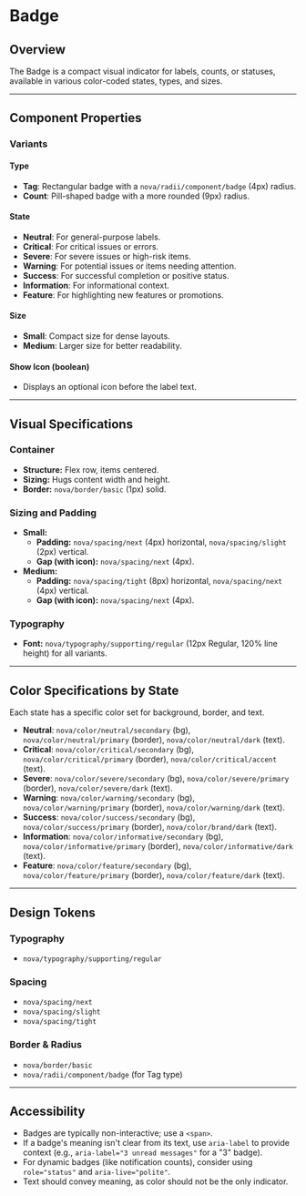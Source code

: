 # Badge

## Overview

The Badge is a compact visual indicator for labels, counts, or statuses, available in various color-coded states, types, and sizes.

---

## Component Properties

### Variants

#### Type
- **Tag**: Rectangular badge with a `nova/radii/component/badge` (4px) radius.
- **Count**: Pill-shaped badge with a more rounded (9px) radius.

#### State
- **Neutral**: For general-purpose labels.
- **Critical**: For critical issues or errors.
- **Severe**: For severe issues or high-risk items.
- **Warning**: For potential issues or items needing attention.
- **Success**: For successful completion or positive status.
- **Information**: For informational context.
- **Feature**: For highlighting new features or promotions.

#### Size
- **Small**: Compact size for dense layouts.
- **Medium**: Larger size for better readability.

#### Show Icon (boolean)
- Displays an optional icon before the label text.

---

## Visual Specifications

### Container
- **Structure:** Flex row, items centered.
- **Sizing:** Hugs content width and height.
- **Border:** `nova/border/basic` (1px) solid.

### Sizing and Padding
- **Small:**
  - **Padding:** `nova/spacing/next` (4px) horizontal, `nova/spacing/slight` (2px) vertical.
  - **Gap (with icon):** `nova/spacing/next` (4px).
- **Medium:**
  - **Padding:** `nova/spacing/tight` (8px) horizontal, `nova/spacing/next` (4px) vertical.
  - **Gap (with icon):** `nova/spacing/next` (4px).

### Typography
- **Font:** `nova/typography/supporting/regular` (12px Regular, 120% line height) for all variants.

---

## Color Specifications by State

Each state has a specific color set for background, border, and text.

- **Neutral**: `nova/color/neutral/secondary` (bg), `nova/color/neutral/primary` (border), `nova/color/neutral/dark` (text).
- **Critical**: `nova/color/critical/secondary` (bg), `nova/color/critical/primary` (border), `nova/color/critical/accent` (text).
- **Severe**: `nova/color/severe/secondary` (bg), `nova/color/severe/primary` (border), `nova/color/severe/dark` (text).
- **Warning**: `nova/color/warning/secondary` (bg), `nova/color/warning/primary` (border), `nova/color/warning/dark` (text).
- **Success**: `nova/color/success/secondary` (bg), `nova/color/success/primary` (border), `nova/color/brand/dark` (text).
- **Information**: `nova/color/informative/secondary` (bg), `nova/color/informative/primary` (border), `nova/color/informative/dark` (text).
- **Feature**: `nova/color/feature/secondary` (bg), `nova/color/feature/primary` (border), `nova/color/feature/dark` (text).

---

## Design Tokens

### Typography
- `nova/typography/supporting/regular`

### Spacing
- `nova/spacing/next`
- `nova/spacing/slight`
- `nova/spacing/tight`

### Border & Radius
- `nova/border/basic`
- `nova/radii/component/badge` (for Tag type)

---

## Accessibility

- Badges are typically non-interactive; use a `<span>`.
- If a badge's meaning isn't clear from its text, use `aria-label` to provide context (e.g., `aria-label="3 unread messages"` for a "3" badge).
- For dynamic badges (like notification counts), consider using `role="status"` and `aria-live="polite"`.
- Text should convey meaning, as color should not be the only indicator.
